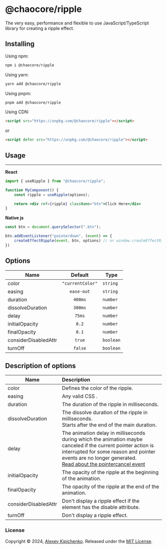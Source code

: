 # @chaocore/ripple

The very easy, performance and flexible to use JavaScript/TypeScript library for creating a ripple effect.

## Installing

Using npm:

```bash
npm i @chaocore/ripple
```

Using yarn:

```bash
yarn add @chaocore/ripple
```

Using pnpm:

```bash
pnpm add @chaocore/ripple
```

Using CDN:

```html
<script src="https://unpkg.com/@chaocore/ripple"></script>
```

or

```html
<script defer src="https://unpkg.com/@chaocore/ripple"></script>
```

## Usage
- - -

**React**

```jsx
import { useRipple } from "@chaocore/ripple";

function MyComponent() {
    const ripple = useRipple(options);

    return <div ref={ripple} className="btn">Click Here</div>
}
```

**Native js**

```js
const btn = document.querySelector(".btn");

btn.addEventListener("pointerdown", (event) => {
    createEffectRipple(event, btn, options) // or window.createEffectRipple
})
```

## Options

| Name                 |     Default      | Type      | 
|----------------------|:----------------:|-----------|
| color                | `"currentColor"` | `string`  |
| easing               |    `ease-out`    | `string`  |
| duration             |     `400ms`      | `number`  |
| dissolveDuration     |     `300ms`      | `number`  |
| delay                |      `75ms`      | `number`  |
| initialOpacity       |      `0.2`       | `number`  |
| finalOpacity         |      `0.1`       | `number`  |
| considerDisabledAttr |      `true`      | `boolean` |
| turnOff              |     `false`      | `boolean` |

## Description of options

| Name                 | Description                                                                                                                                                                                                                                                                                                   | 
|----------------------|:--------------------------------------------------------------------------------------------------------------------------------------------------------------------------------------------------------------------------------------------------------------------------------------------------------------|
| color                | Defines the color of the ripple.                                                                                                                                                                                                                                                                              |
| easing               | Any valid CSS [<transition-timing-function>](https://developer.mozilla.org/en-US/docs/Web/CSS/transition-timing-function).                                                                                                                                                                                    |
| duration             | The duration of the ripple in milliseconds.                                                                                                                                                                                                                                                                   |
| dissolveDuration     | The dissolve duration of the ripple in milliseconds.<br/>Starts after the end of the main duration.                                                                                                                                                                                                           |
| delay                | The animation delay in milliseconds during which the animation maybe canceled if the current pointer action is interrupted for some reason and pointer events are no longer generated.<br/>[Read about the pointercancel event](https://developer.mozilla.org/en-US/docs/Web/API/Element/pointercancel_event) |
| initialOpacity       | The opacity of the ripple at the beginning of the animation.                                                                                                                                                                                                                                                  |
| finalOpacity         | The opacity of the ripple at the end of the animation.                                                                                                                                                                                                                                                        |
| considerDisabledAttr | Don't display a ripple effect if the element has the disable attribute.                                                                                                                                                                                                                                       |
| turnOff              | Don't display a ripple effect.                                                                                                                                                                                                                                                                                |

### License
Copyright © 2024, [Alexey Kipichenko](https://github.com/Kipicenko).
Released under the [MIT License](LICENSE).
